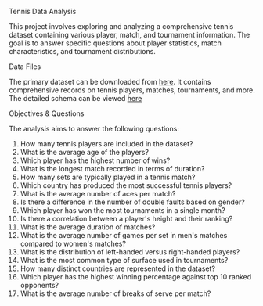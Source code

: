 Tennis Data Analysis

This project involves exploring and analyzing a comprehensive tennis dataset containing various player, match, and tournament information. The goal is to answer specific questions about player statistics, match characteristics, and tournament distributions.

Data Files

The primary dataset can be downloaded from [here](https://drive.google.com/file/d/1NvoTvgSviJChtvkpFbNMjw4eclEeRHU/view?usp=drive). It contains comprehensive records on tennis players, matches, tournaments, and more. The detailed schema can be viewed [here](https://dbdiagram.io/d/Tennis-Schema-65085e6b02bd1c4a5ec9eca3)

Objectives & Questions

The analysis aims to answer the following questions:

1. How many tennis players are included in the dataset?
2. What is the average age of the players?
3. Which player has the highest number of wins?
4. What is the longest match recorded in terms of duration?
5. How many sets are typically played in a tennis match?
6. Which country has produced the most successful tennis players?
7. What is the average number of aces per match?
8. Is there a difference in the number of double faults based on gender?
9. Which player has won the most tournaments in a single month?
10. Is there a correlation between a player's height and their ranking?
11. What is the average duration of matches?
12. What is the average number of games per set in men's matches compared to women's matches?
13. What is the distribution of left-handed versus right-handed players?
14. What is the most common type of surface used in tournaments?
15. How many distinct countries are represented in the dataset?
16. Which player has the highest winning percentage against top 10 ranked opponents?
17. What is the average number of breaks of serve per match?

